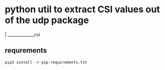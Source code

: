 # python util to extract CSI values out of the udp package

|
_____________csi
## requrements

    pip3 install -r pip-requirements.txt

